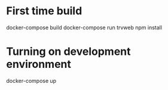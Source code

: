 # First time build
docker-compose build
docker-compose run trvweb npm install

# Turning on development environment
docker-compose up